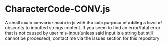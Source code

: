 # CharacterCode-CONV.js
A small scale converter made in js with the sole purpose of adding a level of obscurity to inputted strings content.
If you seem to find an error/fatal error that is not caused by user mis-input(unless said input is a string but still cannot be processed), contact me via the issues section for this repository
